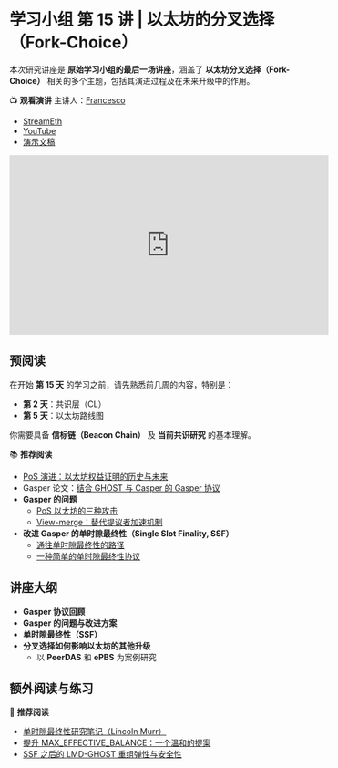 # 学习小组 第 15 讲 | 以太坊的分叉选择（Fork-Choice）

本次研究讲座是 **原始学习小组的最后一场讲座**，涵盖了 **以太坊分叉选择（Fork-Choice）** 相关的多个主题，包括其演进过程及在未来升级中的作用。

📺 **观看演讲**
主讲人：[Francesco](https://twitter.com/fradamt)  
- [StreamEth](https://streameth.org/65cf97e702e803dbd57d823f/epf_study_group)  
- [YouTube](https://www.youtube.com/watch?v=x-_2gAVFlw8)  
- [演示文稿](https://github.com/eth-protocol-fellows/protocol-studies/blob/main/docs/eps/presentations/week10-research.pdf)  

<iframe width="560" height="315" src="https://www.youtube.com/embed/x-_2gAVFlw8?si=xqMDpqrBabgiDYPb" title="YouTube video player" frameborder="0" allow="accelerometer; autoplay; clipboard-write; encrypted-media; gyroscope; picture-in-picture; web-share" referrerpolicy="strict-origin-when-cross-origin" allowfullscreen></iframe>

## 预阅读

在开始 **第 15 天** 的学习之前，请先熟悉前几周的内容，特别是：
- **第 2 天**：共识层（CL）
- **第 5 天**：以太坊路线图

你需要具备 **信标链（Beacon Chain）** 及 **当前共识研究** 的基本理解。

📚 **推荐阅读**
- [PoS 演进：以太坊权益证明的历史与未来](https://github.com/ethereum/pos-evolution/blob/master/pos-evolution.md)
- Gasper 论文：[结合 GHOST 与 Casper 的 Gasper 协议](https://arxiv.org/abs/2003.03052)
- **Gasper 的问题**
  - [PoS 以太坊的三种攻击](https://eprint.iacr.org/2021/1413)
  - [View-merge：替代提议者加速机制](https://ethresear.ch/t/view-merge-as-a-replacement-for-proposer-boost/13739)
- **改进 Gasper 的单时隙最终性（Single Slot Finality, SSF）**
  - [通往单时隙最终性的路径](https://notes.ethereum.org/@vbuterin/single_slot_finality)
  - [一种简单的单时隙最终性协议](https://ethresear.ch/t/a-simple-single-slot-finality-protocol/14920)

## 讲座大纲

- **Gasper 协议回顾**
- **Gasper 的问题与改进方案**
- **单时隙最终性（SSF）**
- **分叉选择如何影响以太坊的其他升级**
  - 以 **PeerDAS** 和 **ePBS** 为案例研究

## 额外阅读与练习

📖 **推荐阅读**
- [单时隙最终性研究笔记（Lincoln Murr）](https://publish.obsidian.md/single-slot-finality/Welcome+to+My+Research!)
- [提升 MAX_EFFECTIVE_BALANCE：一个温和的提案](https://ethresear.ch/t/increase-the-max-effective-balance-a-modest-proposal/15801)
- [SSF 之后的 LMD-GHOST 重组弹性与安全性](https://ethresear.ch/t/reorg-resilience-and-security-in-post-ssf-lmd-ghost/14164/3)
